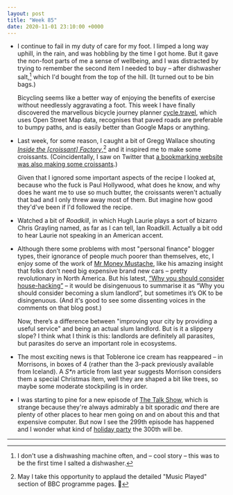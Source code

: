 ```yaml
---
layout: post
title: "Week 85"
date: 2020-11-01 23:10:00 +0000
---
```


- I continue to fail in my duty of care for my foot. I limped a long way uphill, in the rain, and was hobbling by the time I got home. But it gave the non-foot parts of me a sense of wellbeing, and I was distracted by trying to remember the second item I needed to buy – after dishwasher salt,[^0] which I'd bought from the top of the hill. (It turned out to be bin bags.)

  Bicycling seems like a better way of enjoying the benefits of exercise without needlessly aggravating a foot. This week I have finally discovered the marvellous bicycle journey planner [cycle.travel](https://cycle.travel/), which uses Open Street Map data, recognises that paved roads are preferable to bumpy paths, and is easily better than Google Maps or anything.

- Last week, for some reason, I caught a bit of Gregg Wallace shouting [<cite>Inside the [croissant] Factory</cite>](https://www.bbc.co.uk/programmes/m0007mnj),[^1] and it inspired me to make some croissants. (Coincidentally, I saw on Twitter that [a bookmarking website was also making some croissants](https://twitter.com/Pinboard/status/1322555834124161025).)

  Given that I ignored some important aspects of the recipe I looked at, because who the fuck is Paul Hollywood, what does he know, and why does he want me to use so much butter, the croissants weren't actually that bad and I only threw away most of them. But imagine how good they'd've been if I'd followed the recipe.

- Watched a bit of <cite>Roadkill</cite>, in which Hugh Laurie plays a sort of bizarro Chris Grayling named, as far as I can tell, Ian Roadkill. Actually a bit odd to hear Laurie not speaking in an American accent.

- Although there some problems with most "personal finance" blogger types, their ignorance of people much poorer than themselves, etc, I enjoy some of the work of [Mr Money Mustache](https://www.newyorker.com/magazine/2016/02/29/mr-money-mustache-the-frugal-guru), like his amazing insight that folks don’t need big expensive brand new cars – pretty revolutionary in North America. But his latest, [“Why you should consider house-hacking”](https://www.mrmoneymustache.com/2020/10/23/house-hacking/) – it would be disingenuous to summarise it as “Why you should consider becoming a slum landlord”, but sometimes it’s OK to be disingenuous. (And it's good to see some dissenting voices in the comments on that blog post.)

  Now, there’s a difference between "improving your city by providing a useful service" and being an actual slum landlord. But is it a slippery slope? I think what I think is this: landlords are definitely all parasites, but parasites do serve an important role in ecosystems.

- The most exciting news is that Toblerone ice cream has reappeared – in Morrisons, in boxes of 4 (rather than the 3-pack previously available from Iceland).
  A <cite>S\*n</cite> article from last year suggests Morrison considers them a special Christmas item, well they are shaped a bit like trees, so maybe some moderate stockpiling is in order.

- I was starting to pine for a new episode of [The Talk Show](https://daringfireball.net/thetalkshow/), which is strange because they're always admirably a bit sporadic _and_ there are plenty of other places to hear men going on and on about this and that expensive computer. But now I see the 299th episode has happened and I wonder what kind of [holiday party](https://daringfireball.net/thetalkshow/2016/11/09/ep-172) the 300th will be.

<hr class="hr">

[^0]: I don't use a dishwashing machine often, and – cool story – this was to be the first time I salted a dishwasher.

[^1]: May I take this opportunity to applaud the detailed "Music Played" section of BBC programme pages. 👏
